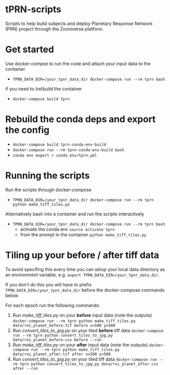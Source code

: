 # tPRN-scripts
Scripts to help build subjects and deploy Planetary Response Network (PRN) project through the Zooniverse platform.

# Get started

Use docker-compse to run the code and attach your input data to the container
+ `TPRN_DATA_DIR=/your_tpnr_data_dir docker-compose run --rm tprn bash`

if you need to (re)build the container
+ `docker-compose build tprn`

# Rebuild the conda deps and export the config
+ `docker-compose build tprn-conda-env-build`
+ `docker-compose run --rm tprn-conda-env-build bash`
+ `conda env export > conda_env/tprn.yml`

# Running the scripts
Run the scripts through docker-compose
+ `TPRN_DATA_DIR=/your_tpnr_data_dir docker-compose run --rm tprn python make_tiff_tiles.py`

Alternatively bash into a container and run the scripts interactively
+ `TPRN_DATA_DIR=/your_tpnr_data_dir docker-compose run --rm tprn bash`
  + activate the conda env
  `source activate tprn`
  + from the prompt in the container
  `python make_tiff_tiles.py`

# Tiling up your before / after tiff data
To avoid specifing this every time you can setup your local data directory as an environment variable, e.g. `export TPRN_DATA_DIR=/your_tpnr_data_dir`.

If you don't do this you will have to prefix `TPRN_DATA_DIR=/your_tpnr_data_dir` before the docker-compose commands below.

For each epoch run the following commands:

1. Run *make_tiff_tiles.py* on your **before** input data (note the outputs)
`docker-compose run --rm tprn python make_tiff_tiles.py data/roi_planet_before.tif before x=500 y=500`
0. Run *convert_tiles_to_jpg.py* on your tiled **before** tiff data
`docker-compose run --rm tprn python convert_tiles_to_jpg.py data/roi_planet_before.csv before --run`
0. Run *make_tiff_tiles.py* on your **after** input data (note the outputs)
`docker-compose run --rm tprn python make_tiff_tiles.py data/roi_planet_after.tif after x=500 y=500`
0. Run *convert_tiles_to_jpg.py* on your tiled tiff data
`docker-compose run --rm tprn python convert_tiles_to_jpg.py data/roi_planet_after.csv after --run`
